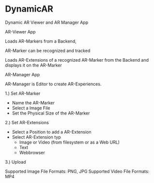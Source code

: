 # DynamicAR
Dynamic AR Viewer and AR Manager App


AR-Viewer App

Loads AR-Markers from a Backend,

AR-Marker can be recognized and tracked

Loads AR-Extensions of a recognized AR-Marker from the Backend and displays it on the AR-Marker



AR-Manager App

AR-Manager is Editor to create AR-Experiences.

1.) Set AR-Marker
  - Name the AR-Marker
  - Select a Image File
  - Set the Physical Size of the AR-Marker
  
2.) Set AR-Extensions
  - Select a Position to add a AR-Extension
  - Select AR-Extension typ
    - Image or Video (from filesystem or as a Web URL)
    - Text
    - Webbrowser
  
3.) Upload


Supported Image File Formats: PNG, JPG
Supported Video File Formats: MP4
